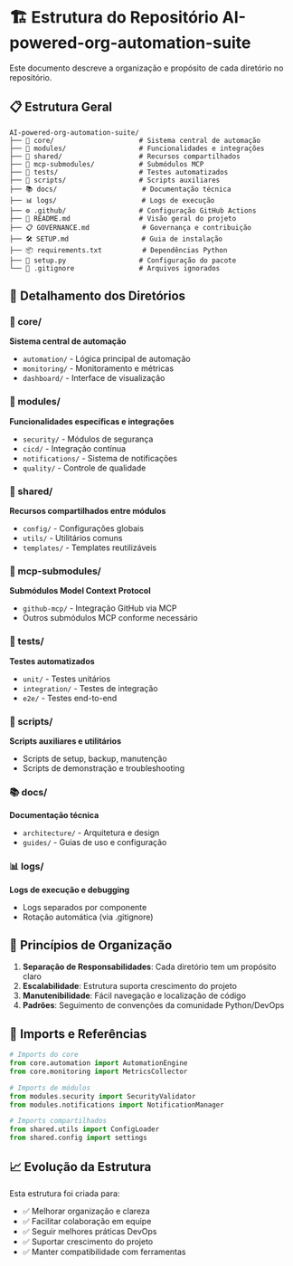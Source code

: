 # 🏗️ Estrutura do Repositório AI-powered-org-automation-suite

Este documento descreve a organização e propósito de cada diretório no repositório.

## 📋 Estrutura Geral

```
AI-powered-org-automation-suite/
├── 🧠 core/                     # Sistema central de automação
├── 🔧 modules/                  # Funcionalidades e integrações
├── 🤝 shared/                   # Recursos compartilhados
├── 🔗 mcp-submodules/           # Submódulos MCP
├── 🧪 tests/                    # Testes automatizados
├── 📜 scripts/                  # Scripts auxiliares
├── 📚 docs/                     # Documentação técnica
├── 📊 logs/                     # Logs de execução
├── ⚙️ .github/                  # Configuração GitHub Actions
├── 📄 README.md                 # Visão geral do projeto
├── 📋 GOVERNANCE.md             # Governança e contribuição
├── 🛠️ SETUP.md                  # Guia de instalação
├── 📦 requirements.txt          # Dependências Python
├── 🔧 setup.py                  # Configuração do pacote
└── 🚫 .gitignore                # Arquivos ignorados

```

## 📁 Detalhamento dos Diretórios

### 🧠 core/
**Sistema central de automação**
- `automation/` - Lógica principal de automação
- `monitoring/` - Monitoramento e métricas
- `dashboard/` - Interface de visualização

### 🔧 modules/
**Funcionalidades específicas e integrações**
- `security/` - Módulos de segurança
- `cicd/` - Integração contínua
- `notifications/` - Sistema de notificações
- `quality/` - Controle de qualidade

### 🤝 shared/
**Recursos compartilhados entre módulos**
- `config/` - Configurações globais
- `utils/` - Utilitários comuns
- `templates/` - Templates reutilizáveis

### 🔗 mcp-submodules/
**Submódulos Model Context Protocol**
- `github-mcp/` - Integração GitHub via MCP
- Outros submódulos MCP conforme necessário

### 🧪 tests/
**Testes automatizados**
- `unit/` - Testes unitários
- `integration/` - Testes de integração
- `e2e/` - Testes end-to-end

### 📜 scripts/
**Scripts auxiliares e utilitários**
- Scripts de setup, backup, manutenção
- Scripts de demonstração e troubleshooting

### 📚 docs/
**Documentação técnica**
- `architecture/` - Arquitetura e design
- `guides/` - Guias de uso e configuração

### 📊 logs/
**Logs de execução e debugging**
- Logs separados por componente
- Rotação automática (via .gitignore)

## 🎯 Princípios de Organização

1. **Separação de Responsabilidades**: Cada diretório tem um propósito claro
2. **Escalabilidade**: Estrutura suporta crescimento do projeto
3. **Manutenibilidade**: Fácil navegação e localização de código
4. **Padrões**: Seguimento de convenções da comunidade Python/DevOps

## 🔄 Imports e Referências

```python
# Imports do core
from core.automation import AutomationEngine
from core.monitoring import MetricsCollector

# Imports de módulos
from modules.security import SecurityValidator
from modules.notifications import NotificationManager

# Imports compartilhados
from shared.utils import ConfigLoader
from shared.config import settings
```

## 📈 Evolução da Estrutura

Esta estrutura foi criada para:
- ✅ Melhorar organização e clareza
- ✅ Facilitar colaboração em equipe
- ✅ Seguir melhores práticas DevOps
- ✅ Suportar crescimento do projeto
- ✅ Manter compatibilidade com ferramentas

